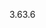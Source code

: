 <span data-ttu-id="d080a-101">3.6</span><span class="sxs-lookup"><span data-stu-id="d080a-101">3.6</span></span>